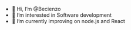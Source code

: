 - 👋 Hi, I’m @Becienzo
- 👀 I’m interested in Software development
- 🌱 I’m currently improving on node.js and React

